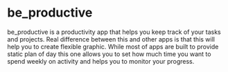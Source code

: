 # be_productive
be_productive is a productivity app that helps you keep track of your tasks and projects.
Real difference between this and other apps is that this will help you to create flexible graphic.
While most of apps are built to provide static plan of day this one
allows you to set how much time you want to spend weekly on activity and helps you to monitor your progress.
